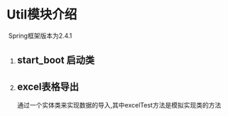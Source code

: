 # Util模块介绍

​		Spring框架版本为2.4.1

1. ## start_boot	启动类

2. ## **excel表格导出**

   通过一个实体类来实现数据的导入,其中excelTest方法是模拟实现类的方法

